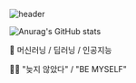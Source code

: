 ![header](https://capsule-render.vercel.app/api?type=rect&color=auto&height=300&section=header&text=Hi!&fontSize=90)

![Anurag's GitHub stats](https://github-readme-stats.vercel.app/api?username=JAEHYUN6&hide=contribs,prs)

👀 머신러닝 / 딥러닝 / 인공지능

👨‍💻 "늦지 않았다"  /  "BE MYSELF"

<!---
JAEHYUNYUK/JAEHYUNYUK is a ✨ special ✨ repository because its `README.md` (this file) appears on your GitHub profile.
You can click the Preview link to take a look at your changes.
--->

